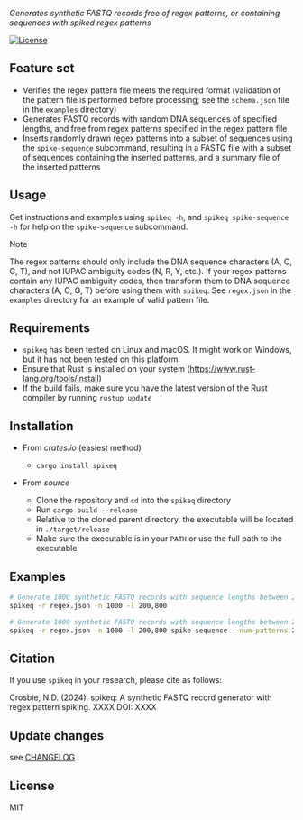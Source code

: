 <!-- <img src="src/grepq-icon.svg" width="128" /> -->

_Generates synthetic FASTQ records free of regex patterns, or containing sequences with spiked regex patterns_

<!-- [![Crates.io](https://img.shields.io/crates/v/grepq.svg)](https://crates.io/crates/grepq) -->
[![License](https://img.shields.io/badge/License-MIT-blue.svg)](https://opensource.org/licenses/MIT)

## Feature set

- Verifies the regex pattern file meets the required format (validation of the pattern file is performed before processing; see the `schema.json` file in the `examples` directory)
- Generates FASTQ records with random DNA sequences of specified lengths, and free from regex patterns specified in the regex pattern file
- Inserts randomly drawn regex patterns into a subset of sequences using the `spike-sequence` subcommand, resulting in a FASTQ file with a subset of sequences containing the inserted patterns, and a summary file of the inserted patterns

## Usage 

Get instructions and examples using `spikeq -h`, and `spikeq spike-sequence -h` for help on the `spike-sequence` subcommand.

>[!NOTE]
The regex patterns should only include the DNA sequence characters (A, C, G, T), and not IUPAC ambiguity codes (N, R, Y, etc.). If your regex patterns contain any IUPAC ambiguity codes, then transform them to DNA sequence characters (A, C, G, T) before using them with `spikeq`. See `regex.json` in the `examples` directory for an example of valid pattern file.

## Requirements

- `spikeq` has been tested on Linux and macOS. It might work on Windows, but it has not been tested on this platform.
- Ensure that Rust is installed on your system (https://www.rust-lang.org/tools/install)
- If the build fails, make sure you have the latest version of the Rust compiler by running `rustup update`

## Installation
- From *crates.io* (easiest method)
    - `cargo install spikeq`

- From *source*
    - Clone the repository and `cd` into the `spikeq` directory
    - Run `cargo build --release`
    - Relative to the cloned parent directory, the executable will be located in `./target/release`
    - Make sure the executable is in your `PATH` or use the full path to the executable


## Examples

```sh
# Generate 1000 synthetic FASTQ records with sequence lengths between 200 and 800, and which are free from the regex patterns specified in the regex.json file (generated the FASTQ file named `459cac6f-8d65-48ed-99aa-f03930b3c02f.fastq`).
spikeq -r regex.json -n 1000 -l 200,800

# Generate 1000 synthetic FASTQ records with sequence lengths between 200 and 800, and which are free from the regex patterns specified in the regex.json file, then insert two regex patterns drawn randomly from the regex.json file into 10 sequences (generated the FASTQ file named `4b1f92dc-14e1-496f-a68b-d1683251d827.fastq`, and the summary file named `inserted.json` ).
spikeq -r regex.json -n 1000 -l 200,800 spike-sequence --num-patterns 2 --num-sequences 10
```

## Citation

If you use `spikeq` in your research, please cite as follows:

Crosbie, N.D. (2024). spikeq: A synthetic FASTQ record generator with regex pattern spiking.  XXXX DOI: XXXX

## Update changes

see [CHANGELOG](https://github.com/Rbfinch/spikeq/blob/main/CHANGELOG.md)

## License

MIT
